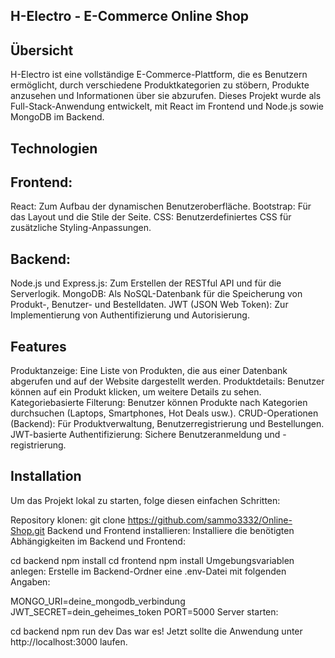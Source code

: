 ## H-Electro - E-Commerce Online Shop
## Übersicht
H-Electro ist eine vollständige E-Commerce-Plattform, die es Benutzern ermöglicht, durch verschiedene Produktkategorien zu stöbern, Produkte anzusehen und Informationen über sie abzurufen. Dieses Projekt wurde als Full-Stack-Anwendung entwickelt, mit React im Frontend und Node.js sowie MongoDB im Backend.

## Technologien
## Frontend:
React: Zum Aufbau der dynamischen Benutzeroberfläche.
Bootstrap: Für das Layout und die Stile der Seite.
CSS: Benutzerdefiniertes CSS für zusätzliche Styling-Anpassungen.
## Backend:
Node.js und Express.js: Zum Erstellen der RESTful API und für die Serverlogik.
MongoDB: Als NoSQL-Datenbank für die Speicherung von Produkt-, Benutzer- und Bestelldaten.
JWT (JSON Web Token): Zur Implementierung von Authentifizierung und Autorisierung.
## Features
Produktanzeige: Eine Liste von Produkten, die aus einer Datenbank abgerufen und auf der Website dargestellt werden.
Produktdetails: Benutzer können auf ein Produkt klicken, um weitere Details zu sehen.
Kategoriebasierte Filterung: Benutzer können Produkte nach Kategorien durchsuchen (Laptops, Smartphones, Hot Deals usw.).
CRUD-Operationen (Backend): Für Produktverwaltung, Benutzerregistrierung und Bestellungen.
JWT-basierte Authentifizierung: Sichere Benutzeranmeldung und -registrierung.
## Installation
Um das Projekt lokal zu starten, folge diesen einfachen Schritten:

Repository klonen:
git clone https://github.com/sammo3332/Online-Shop.git
Backend und Frontend installieren: Installiere die benötigten Abhängigkeiten im Backend und Frontend:


cd backend
npm install
cd frontend
npm install
Umgebungsvariablen anlegen: Erstelle im Backend-Ordner eine .env-Datei mit folgenden Angaben:

MONGO_URI=deine_mongodb_verbindung
JWT_SECRET=dein_geheimes_token
PORT=5000
Server starten:


cd backend
npm run dev
Das war es!
Jetzt sollte die Anwendung  unter http://localhost:3000 laufen.
